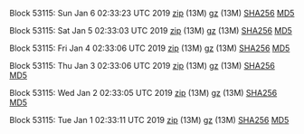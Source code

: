 Block 53115: Sun Jan  6 02:33:23 UTC 2019 [zip](https://files.01coin.io/testnet/2019-01-06/bootstrap.dat.zip) (13M) [gz](https://files.01coin.io/testnet/2019-01-06/bootstrap.dat.tar.gz) (13M) [SHA256](https://files.01coin.io/testnet/2019-01-06/sha256.txt) [MD5](https://files.01coin.io/testnet/2019-01-06/md5.txt)

Block 53115: Sat Jan  5 02:33:03 UTC 2019 [zip](https://files.01coin.io/testnet/2019-01-05/bootstrap.dat.zip) (13M) [gz](https://files.01coin.io/testnet/2019-01-05/bootstrap.dat.tar.gz) (13M) [SHA256](https://files.01coin.io/testnet/2019-01-05/sha256.txt) [MD5](https://files.01coin.io/testnet/2019-01-05/md5.txt)

Block 53115: Fri Jan  4 02:33:06 UTC 2019 [zip](https://files.01coin.io/testnet/2019-01-04/bootstrap.dat.zip) (13M) [gz](https://files.01coin.io/testnet/2019-01-04/bootstrap.dat.tar.gz) (13M) [SHA256](https://files.01coin.io/testnet/2019-01-04/sha256.txt) [MD5](https://files.01coin.io/testnet/2019-01-04/md5.txt)

Block 53115: Thu Jan  3 02:33:06 UTC 2019 [zip](https://files.01coin.io/testnet/2019-01-03/bootstrap.dat.zip) (13M) [gz](https://files.01coin.io/testnet/2019-01-03/bootstrap.dat.tar.gz) (13M) [SHA256](https://files.01coin.io/testnet/2019-01-03/sha256.txt) [MD5](https://files.01coin.io/testnet/2019-01-03/md5.txt)

Block 53115: Wed Jan  2 02:33:05 UTC 2019 [zip](https://files.01coin.io/testnet/2019-01-02/bootstrap.dat.zip) (13M) [gz](https://files.01coin.io/testnet/2019-01-02/bootstrap.dat.tar.gz) (13M) [SHA256](https://files.01coin.io/testnet/2019-01-02/sha256.txt) [MD5](https://files.01coin.io/testnet/2019-01-02/md5.txt)

Block 53115: Tue Jan  1 02:33:11 UTC 2019 [zip](https://files.01coin.io/testnet/2019-01-01/bootstrap.dat.zip) (13M) [gz](https://files.01coin.io/testnet/2019-01-01/bootstrap.dat.tar.gz) (13M) [SHA256](https://files.01coin.io/testnet/2019-01-01/sha256.txt) [MD5](https://files.01coin.io/testnet/2019-01-01/md5.txt)
